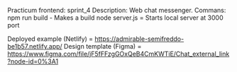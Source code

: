 Practicum frontend: sprint_4
Description: Web chat messenger.
Commans:
npm run build - Makes a build
node server.js = Starts local server at 3000 port

Deployed example (Netlify) = https://admirable-semifreddo-be1b57.netlify.app/
Design template (Figma) = https://www.figma.com/file/jF5fFFzgGOxQeB4CmKWTiE/Chat_external_link?node-id=0%3A1
